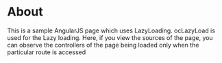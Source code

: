 <h1>About</h1>
This is a sample AngularJS page which uses LazyLoading. ocLazyLoad is used for the Lazy loading.
Here, if you view the sources of the page, you can observe the controllers of the page being loaded only when the particular route is accessed
